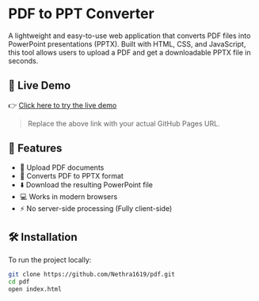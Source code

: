 # PDF to PPT Converter

A lightweight and easy-to-use web application that converts PDF files into PowerPoint presentations (PPTX). Built with HTML, CSS, and JavaScript, this tool allows users to upload a PDF and get a downloadable PPTX file in seconds.

## 🚀 Live Demo

👉 [Click here to try the live demo](https://Nethra1619.github.io/pdf/)

> Replace the above link with your actual GitHub Pages URL.

## 📌 Features

- 📄 Upload PDF documents
- 🔄 Converts PDF to PPTX format
- ⬇️ Download the resulting PowerPoint file
- 💻 Works in modern browsers
- ⚡ No server-side processing (Fully client-side)

## 🛠️ Installation

To run the project locally:

```bash
git clone https://github.com/Nethra1619/pdf.git
cd pdf
open index.html
